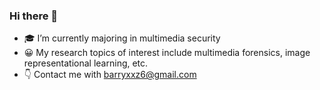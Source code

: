 ### Hi there 👋
- 🎓 I’m currently majoring in multimedia security
- 😀 My research topics of interest include multimedia forensics, image representational learning, etc.
- 👇 Contact me with barryxxz6@gmail.com
<!--
**BarryxxZ/BarryxxZ** is a ✨ _special_ ✨ repository because its `README.md` (this file) appears on your GitHub profile.

Here are some ideas to get you started:

- 🔭 I’m currently working on ...
- 🌱 I’m currently learning ...
- 👯 I’m looking to collaborate on ...
- 🤔 I’m looking for help with ...
- 💬 Ask me about ...
- 📫 How to reach me: ...
- 😄 Pronouns: ...
- ⚡ Fun fact: ...
-->
